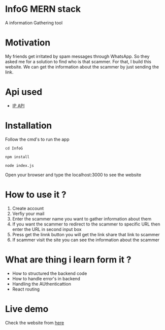 # InfoG MERN stack
A information Gathering tool

# Motivation
   <p>
  My friends get irritated by spam messages through WhatsApp. So they asked me for a solution to find who is that scammer. For that, I build this website. We can get the information about the scammer by just sending the link.
  </p>
  
# Api used 
<ul>
  <li> <a href="https://ipapi.co/json">IP API</a> </li>
 </ul>
    
# Installation 
 <p> Follow the cmd's to run the app </p>
<prev>

    cd InfoG
</prev>
<prev>
   
    npm install 
</prev>
<prev>
   
    node index.js
</prev>
 <p>Open your browser and type the localhost:3000 to see the website</p>

# How to use  it ?
   <ol> 
    <li>Create account </li>
    <li>Verfiy your mail </li>
    <li>Enter the scammer name you want to gather information about them </li>
    <li>If you want the scammer to redirect to the scammer to specific URL then enter the URL in second input box </li>
    <li>Press get the linnk button you will get the link share that link to scammer </li>
    <li>If scammer visit the site you can see the information about the scammer</li>
  </ol> 
 
# What are thing i learn form it ?
  <ul>
  <li>How to structured the backend code </li>
  <li>How to handle error's in backend </li>
  <li>Handling the AUthenticattion</li>
  <li>React routing</li>
 </ul>
 
 # Live demo 
   <p>Check the website from <a href="https://infogg.herokuapp.com/"> here </a> </p>
    
